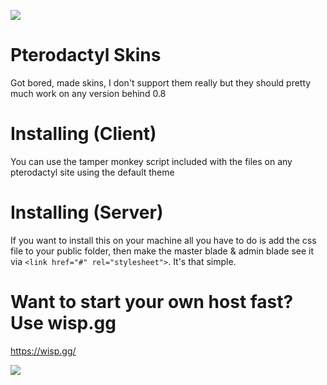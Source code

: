 ![](https://i.lunaversity.dev/firefox_nGNXqWenxt.png)

# Pterodactyl Skins

Got bored, made skins, I don't support them really but they should pretty much work on any version behind 0.8

# Installing (Client)

You can use the tamper monkey script included with the files on any pterodactyl site using the default theme

# Installing (Server)

If you want to install this on your machine all you have to do is add the css file to your public folder, then make the master blade & admin blade see it via `<link href="#" rel="stylesheet">`. It's that simple.

# Want to start your own host fast? Use wisp.gg

https://wisp.gg/

![](https://i.lunaversity.dev/firefox_ReathX5ZsQ.png)
